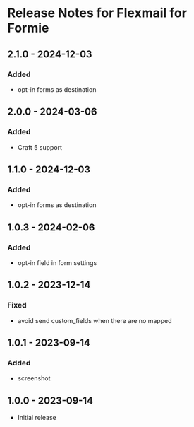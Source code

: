 # Release Notes for Flexmail for Formie

## 2.1.0 - 2024-12-03

### Added
- opt-in forms as destination

## 2.0.0 - 2024-03-06

### Added
- Craft 5 support

## 1.1.0 - 2024-12-03

### Added
- opt-in forms as destination

## 1.0.3 - 2024-02-06

### Added
- opt-in field in form settings

## 1.0.2 - 2023-12-14

### Fixed
- avoid send custom_fields when there are no mapped

## 1.0.1 - 2023-09-14

### Added
- screenshot

## 1.0.0 - 2023-09-14
- Initial release
